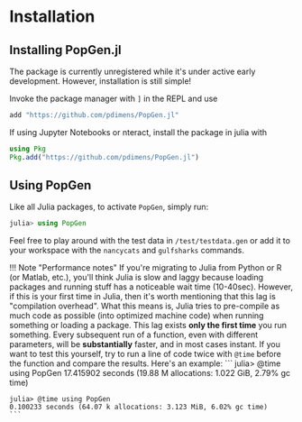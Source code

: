 # Installation

## Installing PopGen.jl

The package is currently unregistered while it's under active early development. However, installation is still simple!

Invoke the package manager with `]` in the REPL and use

```julia
add "https://github.com/pdimens/PopGen.jl"
```



If using Jupyter Notebooks or nteract, install the package in julia with

```julia
using Pkg
Pkg.add("https://github.com/pdimens/PopGen.jl") 
```



## Using PopGen

Like all Julia packages, to activate `PopGen`, simply run:

```julia
julia> using PopGen
```

Feel free to play around with the test data in `/test/testdata.gen` or add it to your workspace with the `nancycats` and `gulfsharks` commands.

!!! Note "Performance notes"
    If you're migrating to Julia from Python or R (or Matlab, etc.), you'll think Julia is slow and laggy because loading packages and running stuff has a noticeable wait time (10-40sec). However, if this is your first time in Julia, then it's worth mentioning that this lag is "compilation overhead". What this means is, Julia tries to pre-compile as much code as possible (into optimized machine code) when running something or loading a package. This lag exists **only the first time** you run something. Every subsequent run of a function, even with different parameters, will be **substantially** faster, and in most cases instant. If you want to test this yourself, try to run a line of code twice with `@time` before the function and compare the results. Here's an example:
    ``` 
    julia> @time using PopGen
    17.415902 seconds (19.88 M allocations: 1.022 GiB, 2.79% gc time)

    julia> @time using PopGen
    0.100233 seconds (64.07 k allocations: 3.123 MiB, 6.02% gc time)
    ```



